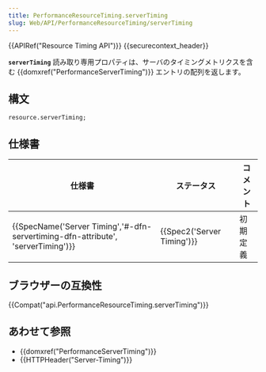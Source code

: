 ```yaml
---
title: PerformanceResourceTiming.serverTiming
slug: Web/API/PerformanceResourceTiming/serverTiming
---
```

{{APIRef("Resource Timing API")}} {{securecontext_header}}

**`serverTiming`** 読み取り専用プロパティは、サーバのタイミングメトリクスを含む {{domxref("PerformanceServerTiming")}} エントリの配列を返します。

## 構文

```
resource.serverTiming;
```

## 仕様書

| 仕様書                                                                                                       | ステータス                           | コメント |
| ------------------------------------------------------------------------------------------------------------ | ------------------------------------ | -------- |
| {{SpecName('Server Timing','#-dfn-servertiming-dfn-attribute', 'serverTiming')}} | {{Spec2('Server Timing')}} | 初期定義 |

## ブラウザーの互換性

{{Compat("api.PerformanceResourceTiming.serverTiming")}}

## あわせて参照

- {{domxref("PerformanceServerTiming")}}
- {{HTTPHeader("Server-Timing")}}
